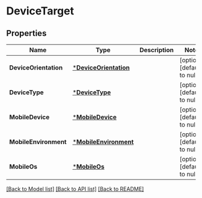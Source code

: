# DeviceTarget

## Properties
Name | Type | Description | Notes
------------ | ------------- | ------------- | -------------
**DeviceOrientation** | [***DeviceOrientation**](DeviceOrientation.md) |  | [optional] [default to null]
**DeviceType** | [***DeviceType**](DeviceType.md) |  | [optional] [default to null]
**MobileDevice** | [***MobileDevice**](MobileDevice.md) |  | [optional] [default to null]
**MobileEnvironment** | [***MobileEnvironment**](MobileEnvironment.md) |  | [optional] [default to null]
**MobileOs** | [***MobileOs**](MobileOs.md) |  | [optional] [default to null]

[[Back to Model list]](../README.md#documentation-for-models) [[Back to API list]](../README.md#documentation-for-api-endpoints) [[Back to README]](../README.md)

